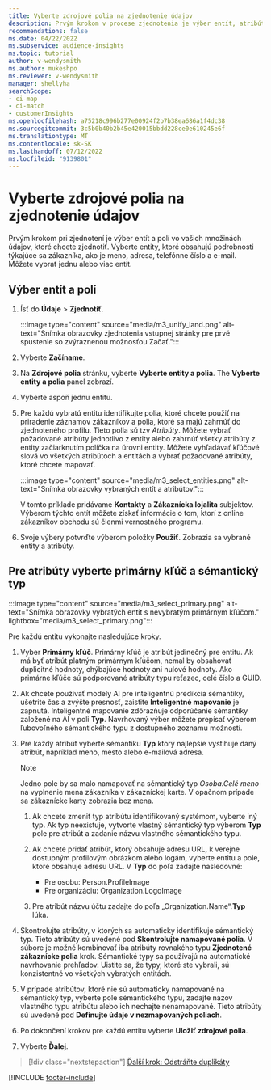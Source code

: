 ```yaml
---
title: Vyberte zdrojové polia na zjednotenie údajov
description: Prvým krokom v procese zjednotenia je výber entít, atribútov, primárnych kľúčov a sémantických typov na mapovanie údajov do jednotného profilu zákazníka.
recommendations: false
ms.date: 04/22/2022
ms.subservice: audience-insights
ms.topic: tutorial
author: v-wendysmith
ms.author: mukeshpo
ms.reviewer: v-wendysmith
manager: shellyha
searchScope:
- ci-map
- ci-match
- customerInsights
ms.openlocfilehash: a75218c996b277e00924f2b7b38ea686a1f4dc38
ms.sourcegitcommit: 3c5b0b40b2b45e420015bbdd228ce0e610245e6f
ms.translationtype: MT
ms.contentlocale: sk-SK
ms.lasthandoff: 07/12/2022
ms.locfileid: "9139801"
---
```

# <a name="select-source-fields-for-data-unification"></a>Vyberte zdrojové polia na zjednotenie údajov

Prvým krokom pri zjednotení je výber entít a polí vo vašich množinách údajov, ktoré chcete zjednotiť. Vyberte entity, ktoré obsahujú podrobnosti týkajúce sa zákazníka, ako je meno, adresa, telefónne číslo a e-mail. Môžete vybrať jednu alebo viac entít.

## <a name="select-entities-and-fields"></a>Výber entít a polí

1. Ísť do **Údaje** > **Zjednotiť**.

   :::image type="content" source="media/m3_unify_land.png" alt-text="Snímka obrazovky zjednotenia vstupnej stránky pre prvé spustenie so zvýraznenou možnosťou Začať.":::

1. Vyberte **Začíname**.

1. Na **Zdrojové polia** stránku, vyberte **Vyberte entity a polia**. The **Vyberte entity a polia** panel zobrazí.

1. Vyberte aspoň jednu entitu.

1. Pre každú vybratú entitu identifikujte polia, ktoré chcete použiť na priradenie záznamov zákazníkov a polia, ktoré sa majú zahrnúť do zjednoteného profilu. Tieto polia sú tzv *Atribúty*. Môžete vybrať požadované atribúty jednotlivo z entity alebo zahrnúť všetky atribúty z entity začiarknutím políčka na úrovni entity. Môžete vyhľadávať kľúčové slová vo všetkých atribútoch a entitách a vybrať požadované atribúty, ktoré chcete mapovať.

   :::image type="content" source="media/m3_select_entities.png" alt-text="Snímka obrazovky vybraných entít a atribútov.":::

   V tomto príklade pridávame **Kontakty** a **Zákaznícka lojalita** subjektov. Výberom týchto entít môžete získať informácie o tom, ktorí z online zákazníkov obchodu sú členmi vernostného programu.

1. Svoje výbery potvrďte výberom položky **Použiť**. Zobrazia sa vybrané entity a atribúty.

## <a name="select-primary-key-and-semantic-type-for-attributes"></a>Pre atribúty vyberte primárny kľúč a sémantický typ

   :::image type="content" source="media/m3_select_primary.png" alt-text="Snímka obrazovky vybratých entít s nevybratým primárnym kľúčom." lightbox="media/m3_select_primary.png":::

Pre každú entitu vykonajte nasledujúce kroky.

1. Vyber **Primárny kľúč**. Primárny kľúč je atribút jedinečný pre entitu. Ak má byť atribút platným primárnym kľúčom, nemal by obsahovať duplicitné hodnoty, chýbajúce hodnoty ani nulové hodnoty. Ako primárne kľúče sú podporované atribúty typu reťazec, celé číslo a GUID.

1. Ak chcete používať modely AI pre inteligentnú predikcia sémantiky, ušetrite čas a zvýšte presnosť, zaistite **Inteligentné mapovanie** je zapnutá. Inteligentné mapovanie zdôrazňuje odporúčanie sémantiky založené na AI v poli **Typ**. Navrhovaný výber môžete prepísať výberom ľubovoľného sémantického typu z dostupného zoznamu možností.

1. Pre každý atribút vyberte sémantiku **Typ** ktorý najlepšie vystihuje daný atribút, napríklad meno, mesto alebo e-mailová adresa.

   > [!NOTE]
   > Jedno pole by sa malo namapovať na sémantický typ *Osoba.Celé meno* na vyplnenie mena zákazníka v zákazníckej karte. V opačnom prípade sa zákaznícke karty zobrazia bez mena.

   1. Ak chcete zmeniť typ atribútu identifikovaný systémom, vyberte iný typ. Ak typ neexistuje, vytvorte vlastný sémantický typ výberom **Typ** pole pre atribút a zadanie názvu vlastného sémantického typu.

   1. Ak chcete pridať atribút, ktorý obsahuje adresu URL, k verejne dostupným profilovým obrázkom alebo logám, vyberte entitu a pole, ktoré obsahuje adresu URL. V **Typ** do poľa zadajte nasledovné:
      - Pre osobu: Person.ProfileImage
      - Pre organizáciu: Organization.LogoImage

   1. Pre atribút názvu účtu zadajte do poľa „Organization.Name“.**Typ** lúka.

1. Skontrolujte atribúty, v ktorých sa automaticky identifikuje sémantický typ. Tieto atribúty sú uvedené pod **Skontrolujte namapované polia**. V súbore je možné kombinovať iba atribúty rovnakého typu **Zjednotené zákaznícke polia** krok. Sémantické typy sa používajú na automatické navrhovanie prehľadov. Uistite sa, že typy, ktoré ste vybrali, sú konzistentné vo všetkých vybratých entitách.

1. V prípade atribútov, ktoré nie sú automaticky namapované na sémantický typ, vyberte pole sémantického typu, zadajte názov vlastného typu atribútu alebo ich nechajte nenamapované. Tieto atribúty sú uvedené pod **Definujte údaje v nezmapovaných poliach**.

1. Po dokončení krokov pre každú entitu vyberte **Uložiť zdrojové polia**.

1. Vyberte **Ďalej**.

> [!div class="nextstepaction"]
> [Ďalší krok: Odstráňte duplikáty](remove-duplicates.md)

[!INCLUDE [footer-include](includes/footer-banner.md)]
